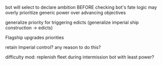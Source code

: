 
bot will select to declare ambition BEFORE checking bot's fate logic
may overly prioritize generic power over advancing objectives

generalize priority for triggering edicts
(generalize imperial ship construction -> edicts)

Flagship upgrades priorities

retain Imperial control?
any reason to do this?

difficulty mod: replenish fleet during intermission
bot with least power?

